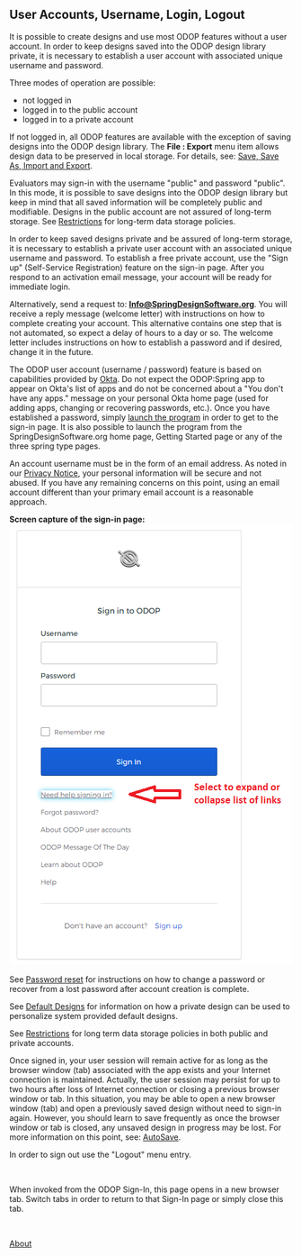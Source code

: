 ## User Accounts, Username, Login, Logout

It is possible to create designs and use most ODOP features without a user account.
In order to keep designs saved into the ODOP design library private, 
it is necessary to establish a user account with associated 
unique username and password. 

Three modes of operation are possible:
 - not logged in
 - logged in to the public account
 - logged in to a private account

If not logged in, all ODOP features are available 
with the exception of saving designs into the ODOP design library.
The **File : Export** menu item allows design data to be preserved in local storage.
For details, see: [Save, Save As, Import and Export](../Help/htt).

Evaluators may sign-in with the username "public" and password "public".
In this mode, it is possible to save designs into the ODOP design library 
but keep in mind that all saved information will be completely public and modifiable.
Designs in the public account are not assured of long-term storage.
See [Restrictions](Legal/Restrictions) for long-term data storage policies.

In order to keep saved designs private and be assured of long-term storage, 
it is necessary to establish a private user account with an associated unique username and password. 
To establish a free private account, 
use the "Sign up" (Self-Service Registration) feature on the sign-in page. 
After you respond to an activation email message, 
your account will be ready for immediate login.

Alternatively, send a request to: **Info@SpringDesignSoftware.org**. 
You will receive a reply message (welcome letter) with instructions on how to complete creating your account. 
This alternative contains one step that is not automated, 
so expect a delay of hours to a day or so. 
The welcome letter includes instructions on how to establish a password and if desired, 
change it in the future.

The ODOP user account (username / password) feature is based on capabilities provided by 
[Okta](https://www.okta.com/).
Do not expect the ODOP:Spring app to appear on Okta's list of apps and 
do not be concerned about a "You don't have any apps." message on your personal Okta home page
(used for adding apps, changing or recovering passwords, etc.).
Once you have established a password, 
simply [launch the program](../Help/launchODOP) 
in order to get to the sign-in page.
It is also possible to launch the program from the SpringDesignSoftware.org home page, 
Getting Started page or any of the three spring type pages. 

An account username must be in the form of an email address. 
As noted in our [Privacy Notice](Legal/PrivacyStatement), 
your personal information will be secure and not abused. 
If you have any remaining concerns on this point, 
using an email account different than your primary email account is a reasonable approach.

**Screen capture of the sign-in page:**   
![Sign-in screen](../Help/png/SignInWidgetExpanded.png "Sign-in screen")    

See [Password reset](../Help/htt#passwordReset) for instructions on how to 
change a password or recover from a lost password after account creation is complete. 
   
See [Default Designs](../Help/defaultDesigns) for information on how a private design
can be used to personalize system provided default designs.

See [Restrictions](Legal/Restrictions) for long term data storage policies 
in both public and private accounts.
 
Once signed in, your user session will remain active for as long as the browser window (tab) 
associated with the app exists and your Internet connection is maintained. 
Actually, the user session may persist for up to two hours after loss of Internet connection or 
closing a previous browser window or tab. 
In this situation, you may be able to open a new browser window (tab) and open a previously saved design without 
need to sign-in again. 
However, you should learn to save frequently as once the browser window or tab is closed, 
any unsaved design in progress may be lost. 
For more information on this point, see: [AutoSave](../Help/autoSave).

In order to sign out use the "Logout" menu entry.
 
&nbsp; 
 
When invoked from the ODOP Sign-In, this page opens in a new browser tab.
Switch tabs in order to return to that Sign-In page or simply close this tab.   

&nbsp;   

[About](./)
